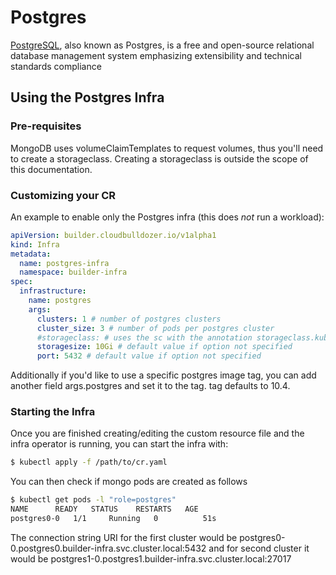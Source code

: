 # Postgres

[PostgreSQL](https://www.postgresql.org/), also known as Postgres, is a free and open-source relational database management system emphasizing extensibility and technical standards compliance

## Using the Postgres Infra

### Pre-requisites
MongoDB uses volumeClaimTemplates to request volumes, thus you'll need to create a storageclass. Creating a storageclass
is outside the scope of this documentation.

### Customizing your CR

An example to enable only the Postgres infra (this does _not_ run a workload):

```yaml
apiVersion: builder.cloudbulldozer.io/v1alpha1
kind: Infra
metadata:
  name: postgres-infra
  namespace: builder-infra
spec:
  infrastructure:
    name: postgres
    args:
      clusters: 1 # number of postgres clusters
      cluster_size: 3 # number of pods per postgres cluster
      #storageclass: # uses the sc with the annotation storageclass.kubernetes.io/is-default-class: "true" if the option is not specified or commented
      storagesize: 10Gi # default value if option not specified
      port: 5432 # default value if option not specified
```

Additionally if you'd like to use a specific postgres image tag, you can add another field args.postgres and set it to the tag. tag defaults to 10.4.

### Starting the Infra
Once you are finished creating/editing the custom resource file and the infra operator is running, you can start the infra with:

```bash
$ kubectl apply -f /path/to/cr.yaml
```

You can then check if mongo pods are created as follows

```bash
$ kubectl get pods -l "role=postgres"
NAME      READY   STATUS    RESTARTS   AGE
postgres0-0   1/1     Running   0          51s
```

The connection string URI for the first cluster would be postgres0-0.postgres0.builder-infra.svc.cluster.local:5432 and for second cluster it would be postgres1-0.postgres1.builder-infra.svc.cluster.local:27017
